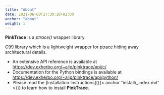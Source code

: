 ```yaml
---
title: "About"
date: 2021-06-03T17:30:10+02:00
anchor: "about"
weight: 1
---
```


**PinkTrace** is a *ptrace()* wrapper library.

[C99](https://en.wikipedia.org/wiki/C99) library which is a lightweight wrapper
for [ptrace](https://en.wikipedia.org/wiki/Ptrace) hiding away architectural
details.

- An extensive API reference is available at https://dev.exherbo.org/~alip/pinktrace/api/c/
- Documentation for the Python bindings is available at https://dev.exherbo.org/~alip/pinktrace/api/python/
- Please read the [Installation Instructions]({{< anchor "install/_index.md" >}}) to
learn how to install **PinkTrace**.
